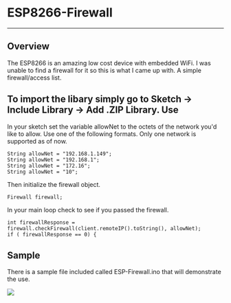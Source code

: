 # ESP8266-Firewall
-----

Overview
----
The ESP8266 is an amazing low cost device with embedded WiFi. I was unable to find a firewall for it so this is what I came up with. A simple firewall/access list.

To import the libary simply go to Sketch -> Include Library -> Add .ZIP Library. 
Use 
----

In your sketch set the variable allowNet to the octets of the network you'd like to allow. Use one of the following formats. Only one network is supported as of now.

    String allowNet = "192.168.1.149";
    String allowNet = "192.168.1";
    String allowNet = "172.16";
    String allowNet = "10";


Then initialize the firewall object. 

    Firewall firewall;


In your main loop check to see if you passed the firewall. 

    int firewallResponse = firewall.checkFirewall(client.remoteIP().toString(), allowNet);
    if ( firewallResponse == 0) {


Sample
---
There is a sample file included called ESP-Firewall.ino that will demonstrate the use. 

![](https://raw.githubusercontent.com/joemcmanus/ESP8266-Firewall/master/screenshot.png)

